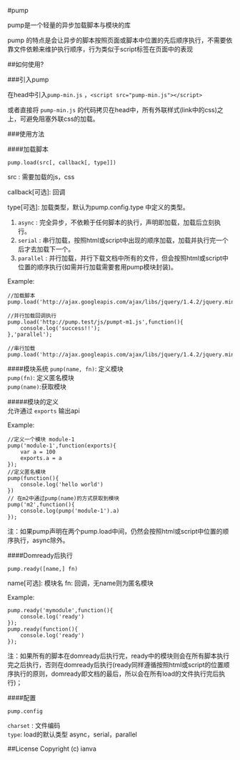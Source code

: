 #pump

pump是一个轻量的异步加载脚本与模块的库

pump 的特点是会让异步的脚本按照页面或脚本中位置的先后顺序执行，不需要依靠文件依赖来维护执行顺序，行为类似于script标签在页面中的表现

##如何使用?

###引入pump

在head中引入`pump-min.js` ，`<script src="pump-min.js"></script>`

或者直接将 `pump-min.js` 的代码拷贝在head中，所有外联样式(link中的css)之上，可避免阻塞外联css的加载。

###使用方法

####加载脚本

`pump.load(src[, callback[, type]])`

src : 需要加载的js，css  

callback[可选]: 回调  

type[可选]: 加载类型，默认为pump.config.type 中定义的类型。  
1. `async` : 完全异步，不依赖于任何脚本的执行，声明即加载，加载后立刻执行。  
2. `serial` : 串行加载，按照html或script中出现的顺序加载，加载并执行完一个后才去加载下一个。  
3. `parallel` : 并行加载，并行下载文档中所有的文件，但会按照html或script中位置的顺序执行(如需并行加载需要套用pump模块封装)。


Example:
	
	//加载脚本
	pump.load('http://ajax.googleapis.com/ajax/libs/jquery/1.4.2/jquery.min.js');
	
	//并行加载回调执行
	pump.load('http://pump.test/js/pumpt-m1.js',function(){
		console.log('success!!');
	},'parallel');
	
	//串行加载
	pump.load('http://ajax.googleapis.com/ajax/libs/jquery/1.4.2/jquery.min.js','serial')

####模块系统
`pump(name, fn)`: 定义模块  
`pump(fn)`: 定义匿名模块  
`pump(name)`:获取模块

#####模块的定义  
允许通过 `exports` 输出api

Example:

	//定义一个模块 module-1
	pump('module-1',function(exports){
        var a = 100
        exports.a = a
    });
    //定义匿名模块
    pump(function(){
    	console.log('hello world')
    })
    // 在m2中通过pump(name)的方式获取到模块
    pump('m2',function(){
    	console.log(pump('module-1').a)
    });

注：如果pump声明在两个pump.load中间，仍然会按照html或script中位置的顺序执行，async除外。

####Domready后执行

`pump.ready([name,] fn)`  

name[可选]: 模块名
fn: 回调，无name则为匿名模块

Example:

	pump.ready('mymodule',function(){
		console.log('ready')
	});
	pump.ready(function(){
		console.log('ready')
	});
	
注：如果所有的脚本在domready后执行完，ready中的模块则会在所有脚本执行完之后执行，否则在domready后执行(ready同样遵循按照html或script的位置顺序执行的原则，domready即文档的最后，所以会在所有load的文件执行完后执行)；

####配置

`pump.config`

`charset` : 文件编码  
`type`: load的默认类型 async，serial，parallel




##License
Copyright (c) ianva






